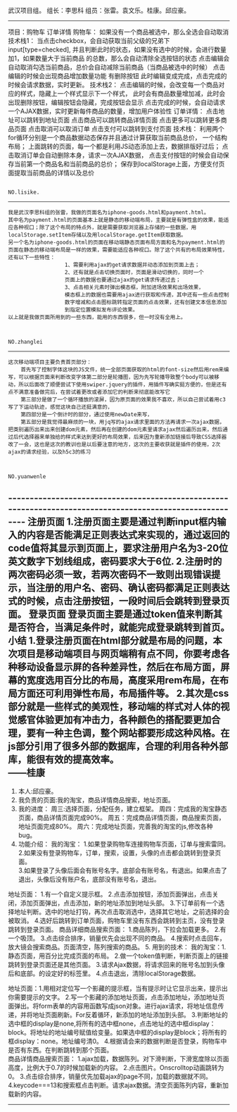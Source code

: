 
武汉项目组。
      组长：李思科
      组员：张雷。袁文乐。桂康。邱应豪。

---------------------------------------------------------------------------------------------------------
项目：购物车    订单详情
	购物车：
		如果没有一个商品被选中，那么全选会自动取消
    			技术栈1：
                当点击checkbox，会自动获取当前父级的兄弟下input[type=checked],
                并且判断此时的状态，如果没有选中的时候，会进行数量加1，如果数量大于当前商品
                的总数，那么会自动清除全选按钮的状态
		点击编辑会自动取消勾选当前商品，总价会自动减除当前商品（当商品被选中的时候）
    点击编辑的时候会出现商品增加数量功能    有删除按钮
		此时编辑变成完成，点击完成的时候会请求数据，实时更新。
          技术栈2：
                点击编辑的时候，会改变每一个商品对应的样式，隐藏上一个样式显示下一个样式，
                此时会有商品数量增加减，此时会出现删除按钮，编辑按钮会隐藏，完成按钮会显示
                点击完成的时候，会自动请求一个AJAX数据，实时更新每件商品的数量，增加用户体验性
	订单详情：
		点击地址可以跳转到地址页面
		点击商品可以跳转商品详情页面
		点击更多可以跳转更多商品页面
		点击取消可以取消订单
		点击支付可以跳转到支付页面
          技术栈： 利用两个for循环分别是一个商品数据动态保存并且通过计算获取当前商品总价，
                  一个结构布局；
                  上面跳转的页面，每一个都是利用JS动态添加上去，数据排版好过后；
                  点击取消订单会自动删除本身，请求一次AJAX数据，
                  点击支付按钮的时候会自动保存当前第一个商品名和当前商品的总价；
                  保存到localStorage上面，方便支付页面提取当前商品的详情以及总价


                                                                              NO.lisike.
-----------------------------------------------------------------------------------------------------------
    我是武汉李思科组的张雷，我做的页面名为iphone-goods.html和payment.html。
    其中名为payment.html的页面基本上就是静态的移动端布局，主要就是有弹性盒的效果，能适应各种视口；除了这个布局的特点外，就是需要获取浏览器上存储的一些数据，用localStorage.setItem存储以及用localStorage.getItem获取数据。
    另一个名为iphone-goods.html的页面在移动端静态页面布局方面和名为payment.html的页面在静态的移动端布局是一样的效果，需要能适应各种视口。除了这个共有的布局效果特性，还有以下一些特性：
                      1、需要利用ajax的get请求数据并动态添加到页面上去；
                      2、还有就是点击切换页面时，页面是滑动切换的，同时一个
                      页面上的数据也要通过ajax的get请求传递过去；
                      3、点击相关元素时弹出模态框，附加进场效果和出场效果，
                      模态框上的数据也需要用ajax进行获取和传递，其中还有一些点击控制
                      数字增减和点击图标跳转指定页面的点击效果，还有创建文本信息添加
                      到指定位置模拟发布评论效果。
    以上就是我做页面所用到的一些东西，能用的东西很多，但一时没有全用上。


                                                                              NO.zhanglei
-----------------------------------------------------------------------------------------------------------
    这次移动端项目主要负责首页部分：
        首先写了控制字体这块的JS文件，统一全部页面获取的html的font-size然后用rem来编写，可以根据页面来判断改变字体第二部分是轮播图，因为先写轮播导致整个body可以被移动，所以后面改了顺便尝试下使用swiper.jquery的插件，用插件写确实挺方便的，但是还有点不满意准备做完后，在尝试着更改或者添加它的判断来彻底能改写它
        第三部分是做了一个循环播放的滚屏，因为原页面的效果我不喜欢，所以自己尝试着用c3写了下运动轨迹，感觉这块自己还挺满意的，
        第四部分是一个倒计时的部分，通过使用newDate来写，
        第五部分是我觉得最麻烦的一块，用jq写的ajax请求里面的方法再请求一次ajax数据，把类别遍历出来出来创建dom元素，然后再在创建的dom元素里请求ajax然后遍历出来，然后通过后代选择器来单独给的样式来达到更好的布局效果，后来因为重新添加链接后导致CSS选择器改了一会，这也是这次的教训也是以后要注意的地方，这次的主要收获就是插件的使用，2次ajax的请求经验，以及h5c3的练习


																	                                           NO.yuanwenle
----------------------------------------------------------------------------------------------------------  注册页面
      1.注册页面主要是通过判断input框内输入的内容是否能满足正则表达式来实现的，通过返回的code值将其显示到页面上，要求注册用户名为3-20位英文数字下划线组成，密码要求大于6位.
      2.注册时的两次密码必须一致，若两次密码不一致则出现错误提示，当注册的用户名、密码、确认密码都满足正则表达式的时候，点击注册按钮，一段时间后会跳转到登录页面。
登录页面
      登录页面主要是通过token值来判断其是否符合，当满足条件时，就能完成登录跳转到首页。
      小结
      1.登录注册页面在html部分就是布局的问题，本次项目是移动端项目与网页端稍有点不同，你要考虑各种移动设备显示屏的各种差异性，然后在布局方面，屏幕的宽度选用百分比的布局，高度采用rem布局，在布局方面还可利用弹性布局，布局插件等。
      2.其次是css部分就是一些样式的美观性，移动端的样式对人体的视觉感官体验更加有冲击力，各种颜色的搭配要更加合理，要有一种主色调，整个网站都要形成这种风格。在js部分引用了很多外部的数据库，合理的利用各种外部库，能很有效的提高效率。  
                                                                                ——桂康
-----------------------------------------------------------------------------------------------------------
1.	本人:邱应豪。
2.	我负责的页面:我的淘宝，商品详情商品搜索，地址页面。
3.	我的进度：
周三:选择页面，分配任务，建立框架。
周四：完成我的淘宝静态页面，商品详情页面完成90%。
周五：完成商品详情页面，商品搜索页面，地址页面完成80%。
周六：完成地址页面，完善我的淘宝的js,修改各种bug。
4.	功能介绍：
我的淘宝： 1.如果登录购物车连接购物车页面，订单与搜索雷同。
          2.如果没有登录购物车，订单，搜索，设置，头像的点击都会跳转到登录页面。          
          3.如果登录了头像后面会有账号名字。底部会有账号名，有退出。如果点击了退出，头像后没有账户名，底部没有账号名，退出。

地址页面： 1.有一个自定义提示框。
          2.点击添加按钮，添加页面弹出，点击关闭，添加页面弹出，点击添加，新的地址添加到地址头部。
          3.下订单前有一个选择地址判断。选中的地址打钩，再次点击取消选中，选择其它地址，之前选择的会被取消。
          4.选好后跳转到订单页面，购物车里没有东西会跳转到主页，没有登录跳转到登录页面。
商品详细商品搜索页面：
          1.商品陈列，下拉会加载更多。
          2.有一个吸顶。
          3.点击综合排序，销量优先会出现不同的商品。
          4.搜索时点击回车，放大镜会搜索商品。页面清空，陈列搜索的商品。
5.	用到的技术：
我的淘宝：1.静态页面，用百分比完成页面的布局。
          2.做一个token值判断，判断页面上的链接跳转到登录页面还是其他页面。
          3.请求Ajax数据，将请求回来的账号名加到头像后和底部。的设定好的标签里。
          4.点击退出，清除localStorage数据。

地址页面：1.用相对定位写一个影藏的提示框，当有提示时让它显示出来，提示出你需要提示的文字。
          2.写一个影藏的添加地址页面，点击添加地址，添加地址页面弹出。将form表单的内容用函数写成json对象。进行ajax请求，将地址信息传递，并将地址页面刷新。For反着循环，新添加的地址添加到头部。
          3.判断地址的选中框的display是none,将所有的选中框none，点击地址的选中框display：block。将地址的地址编号赋值给变量。如果选中框的display是block；将所有的框display：none。地址编号清0。
          4.根据请会来的数据判断是否登录，购物车中是否有东西。在判断跳转到那个页面。   
商品详情商品搜索页面：
          1.ajax加载，数据陈列。对下滑判断，下滑宽度除以页面高度，比例大于0.7的时候加载新的内容。
          2.点击图片。Onscrolltop动画跳转为0。
          3.点击综合排序，销量优先加载ajax的page不同，加载的数据就不同。         
4.keycode===13和搜索框点击判断。请求ajax数据。清空页面陈列内容，重新加载新的内容。

------------------------------------------------------------------------------------------------
